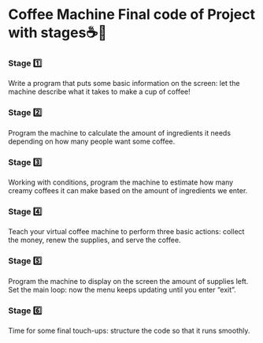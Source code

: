 # Coffee Machine Final code of Project with stages:coffee::robot:

### Stage :one:<br />
Write a program that puts some basic information on the screen: let the machine describe what it takes to make a cup of coffee!
### Stage :two:<br />
Program the machine to calculate the amount of ingredients it needs depending on how many people want some coffee.
### Stage :three:<br />
Working with conditions, program the machine to estimate how many creamy coffees it can make based on the amount of ingredients we enter.
### Stage :four:<br />
Teach your virtual coffee machine to perform three basic actions: collect the money, renew the supplies, and serve the coffee.
### Stage :five:<br />
Program the machine to display on the screen the amount of supplies left. Set the main loop: now the menu keeps updating until you enter “exit”.
### Stage :six:<br />
Time for some final touch-ups: structure the code so that it runs smoothly.
